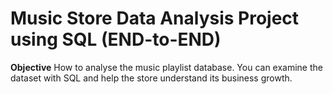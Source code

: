 # Music Store Data Analysis Project using SQL (END-to-END)
**Objective**
How to analyse the music playlist database. You can examine the dataset with SQL and help the store understand its business growth.
